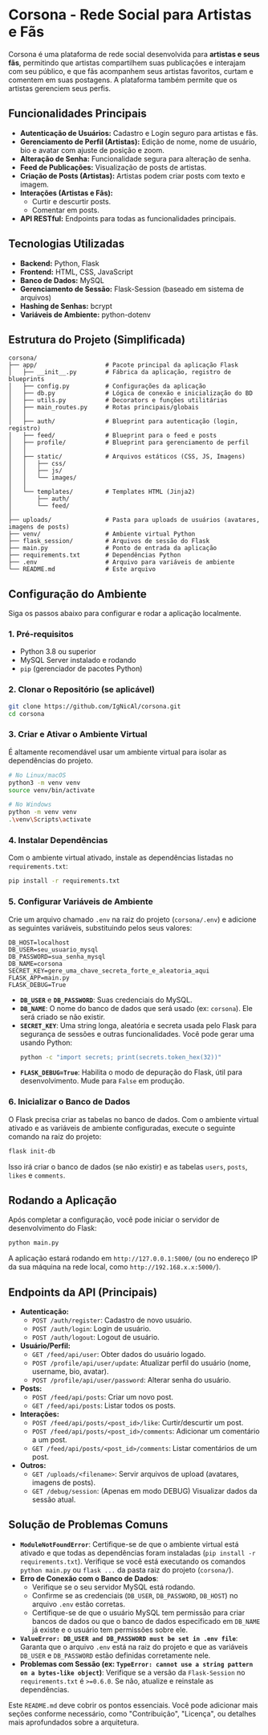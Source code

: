 # Corsona - Rede Social para Artistas e Fãs

Corsona é uma plataforma de rede social desenvolvida para **artistas e seus fãs**, permitindo que artistas compartilhem suas publicações e interajam com seu público, e que fãs acompanhem seus artistas favoritos, curtam e comentem em suas postagens. A plataforma também permite que os artistas gerenciem seus perfis.

## Funcionalidades Principais

- **Autenticação de Usuários:** Cadastro e Login seguro para artistas e fãs.
- **Gerenciamento de Perfil (Artistas):** Edição de nome, nome de usuário, bio e avatar com ajuste de posição e zoom.
- **Alteração de Senha:** Funcionalidade segura para alteração de senha.
- **Feed de Publicações:** Visualização de posts de artistas.
- **Criação de Posts (Artistas):** Artistas podem criar posts com texto e imagem.
- **Interações (Artistas e Fãs):**
  - Curtir e descurtir posts.
  - Comentar em posts.
- **API RESTful:** Endpoints para todas as funcionalidades principais.

## Tecnologias Utilizadas

- **Backend:** Python, Flask
- **Frontend:** HTML, CSS, JavaScript
- **Banco de Dados:** MySQL
- **Gerenciamento de Sessão:** Flask-Session (baseado em sistema de arquivos)
- **Hashing de Senhas:** bcrypt
- **Variáveis de Ambiente:** python-dotenv

## Estrutura do Projeto (Simplificada)

```
corsona/
├── app/                   # Pacote principal da aplicação Flask
│   ├── __init__.py        # Fábrica da aplicação, registro de blueprints
│   ├── config.py          # Configurações da aplicação
│   ├── db.py              # Lógica de conexão e inicialização do BD
│   ├── utils.py           # Decorators e funções utilitárias
│   ├── main_routes.py     # Rotas principais/globais
│   │
│   ├── auth/              # Blueprint para autenticação (login, registro)
│   ├── feed/              # Blueprint para o feed e posts
│   ├── profile/           # Blueprint para gerenciamento de perfil
│   │
│   ├── static/            # Arquivos estáticos (CSS, JS, Imagens)
│   │   ├── css/
│   │   ├── js/
│   │   └── images/
│   │
│   └── templates/         # Templates HTML (Jinja2)
│       ├── auth/
│       └── feed/
│
├── uploads/               # Pasta para uploads de usuários (avatares, imagens de posts)
├── venv/                  # Ambiente virtual Python
├── flask_session/         # Arquivos de sessão do Flask
├── main.py                # Ponto de entrada da aplicação
├── requirements.txt       # Dependências Python
├── .env                   # Arquivo para variáveis de ambiente
└── README.md              # Este arquivo
```

## Configuração do Ambiente

Siga os passos abaixo para configurar e rodar a aplicação localmente.

### 1. Pré-requisitos

- Python 3.8 ou superior
- MySQL Server instalado e rodando
- `pip` (gerenciador de pacotes Python)

### 2. Clonar o Repositório (se aplicável)

```bash
git clone https://github.com/IgNicAl/corsona.git
cd corsona
```

### 3. Criar e Ativar o Ambiente Virtual

É altamente recomendável usar um ambiente virtual para isolar as dependências do projeto.

```bash
# No Linux/macOS
python3 -m venv venv
source venv/bin/activate

# No Windows
python -m venv venv
.\venv\Scripts\activate
```

### 4. Instalar Dependências

Com o ambiente virtual ativado, instale as dependências listadas no `requirements.txt`:

```bash
pip install -r requirements.txt
```

### 5. Configurar Variáveis de Ambiente

Crie um arquivo chamado `.env` na raiz do projeto (`corsona/.env`) e adicione as seguintes variáveis, substituindo pelos seus valores:

```env
DB_HOST=localhost
DB_USER=seu_usuario_mysql
DB_PASSWORD=sua_senha_mysql
DB_NAME=corsona
SECRET_KEY=gere_uma_chave_secreta_forte_e_aleatoria_aqui
FLASK_APP=main.py
FLASK_DEBUG=True
```

- **`DB_USER`** e **`DB_PASSWORD`**: Suas credenciais do MySQL.
- **`DB_NAME`**: O nome do banco de dados que será usado (ex: `corsona`). Ele será criado se não existir.
- **`SECRET_KEY`**: Uma string longa, aleatória e secreta usada pelo Flask para segurança de sessões e outras funcionalidades. Você pode gerar uma usando Python:
  ```bash
  python -c "import secrets; print(secrets.token_hex(32))"
  ```
- **`FLASK_DEBUG=True`**: Habilita o modo de depuração do Flask, útil para desenvolvimento. Mude para `False` em produção.

### 6. Inicializar o Banco de Dados

O Flask precisa criar as tabelas no banco de dados. Com o ambiente virtual ativado e as variáveis de ambiente configuradas, execute o seguinte comando na raiz do projeto:

```bash
flask init-db
```

Isso irá criar o banco de dados (se não existir) e as tabelas `users`, `posts`, `likes` e `comments`.

## Rodando a Aplicação

Após completar a configuração, você pode iniciar o servidor de desenvolvimento do Flask:

```bash
python main.py
```

A aplicação estará rodando em `http://127.0.0.1:5000/` (ou no endereço IP da sua máquina na rede local, como `http://192.168.x.x:5000/`).

## Endpoints da API (Principais)

- **Autenticação:**
  - `POST /auth/register`: Cadastro de novo usuário.
  - `POST /auth/login`: Login de usuário.
  - `POST /auth/logout`: Logout de usuário.
- **Usuário/Perfil:**
  - `GET /feed/api/user`: Obter dados do usuário logado.
  - `POST /profile/api/user/update`: Atualizar perfil do usuário (nome, username, bio, avatar).
  - `POST /profile/api/user/password`: Alterar senha do usuário.
- **Posts:**
  - `POST /feed/api/posts`: Criar um novo post.
  - `GET /feed/api/posts`: Listar todos os posts.
- **Interações:**
  - `POST /feed/api/posts/<post_id>/like`: Curtir/descurtir um post.
  - `POST /feed/api/posts/<post_id>/comments`: Adicionar um comentário a um post.
  - `GET /feed/api/posts/<post_id>/comments`: Listar comentários de um post.
- **Outros:**
  - `GET /uploads/<filename>`: Servir arquivos de upload (avatares, imagens de posts).
  - `GET /debug/session`: (Apenas em modo DEBUG) Visualizar dados da sessão atual.

## Solução de Problemas Comuns

- **`ModuleNotFoundError`**: Certifique-se de que o ambiente virtual está ativado e que todas as dependências foram instaladas (`pip install -r requirements.txt`). Verifique se você está executando os comandos `python main.py` ou `flask ...` da pasta raiz do projeto (`corsona/`).
- **Erro de Conexão com o Banco de Dados**:
  - Verifique se o seu servidor MySQL está rodando.
  - Confirme se as credenciais (`DB_USER`, `DB_PASSWORD`, `DB_HOST`) no arquivo `.env` estão corretas.
  - Certifique-se de que o usuário MySQL tem permissão para criar bancos de dados ou que o banco de dados especificado em `DB_NAME` já existe e o usuário tem permissões sobre ele.
- **`ValueError: DB_USER and DB_PASSWORD must be set in .env file`**: Garanta que o arquivo `.env` está na raiz do projeto e que as variáveis `DB_USER` e `DB_PASSWORD` estão definidas corretamente nele.
- **Problemas com Sessão (ex: `TypeError: cannot use a string pattern on a bytes-like object`)**: Verifique se a versão da `Flask-Session` no `requirements.txt` é `>=0.6.0`. Se não, atualize e reinstale as dependências.

Este `README.md` deve cobrir os pontos essenciais. Você pode adicionar mais seções conforme necessário, como "Contribuição", "Licença", ou detalhes mais aprofundados sobre a arquitetura.
